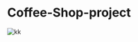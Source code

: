 # Coffee-Shop-project
![kk](https://user-images.githubusercontent.com/98282125/161934093-bd9c2519-36f8-4352-9c8e-63ee3a0f28e4.png)
